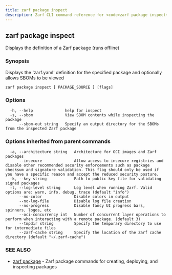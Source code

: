 ```yaml
---
title: zarf package inspect
description: Zarf CLI command reference for <code>zarf package inspect</code>.
---
```


## zarf package inspect

Displays the definition of a Zarf package (runs offline)

### Synopsis

Displays the 'zarf.yaml' definition for the specified package and optionally allows SBOMs to be viewed

```
zarf package inspect [ PACKAGE_SOURCE ] [flags]
```

### Options

```
  -h, --help              help for inspect
  -s, --sbom              View SBOM contents while inspecting the package
      --sbom-out string   Specify an output directory for the SBOMs from the inspected Zarf package
```

### Options inherited from parent commands

```
  -a, --architecture string   Architecture for OCI images and Zarf packages
      --insecure              Allow access to insecure registries and disable other recommended security enforcements such as package checksum and signature validation. This flag should only be used if you have a specific reason and accept the reduced security posture.
  -k, --key string            Path to public key file for validating signed packages
  -l, --log-level string      Log level when running Zarf. Valid options are: warn, info, debug, trace (default "info")
      --no-color              Disable colors in output
      --no-log-file           Disable log file creation
      --no-progress           Disable fancy UI progress bars, spinners, logos, etc
      --oci-concurrency int   Number of concurrent layer operations to perform when interacting with a remote package. (default 3)
      --tmpdir string         Specify the temporary directory to use for intermediate files
      --zarf-cache string     Specify the location of the Zarf cache directory (default "~/.zarf-cache")
```

### SEE ALSO

* [zarf package](/cli/commands/zarf_package/)	 - Zarf package commands for creating, deploying, and inspecting packages

